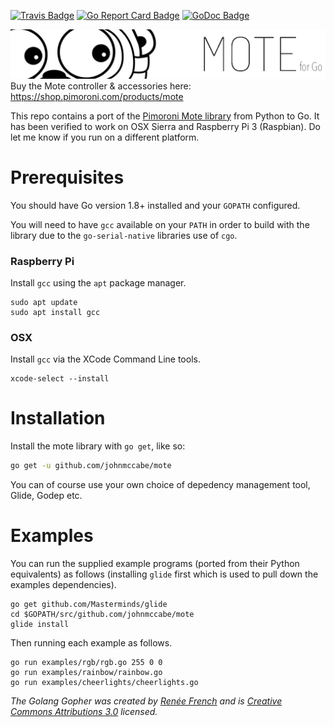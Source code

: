 [![Travis Badge]][Travis]
[![Go Report Card Badge]][Go Report Card]
[![GoDoc Badge]][GoDoc]

![Mote](go-mote-logo.png)
Buy the Mote controller & accessories here: https://shop.pimoroni.com/products/mote

This repo contains a port of the [Pimoroni Mote library](https://github.com/pimoroni/mote) from Python to Go. It has been verified to work on OSX Sierra and Raspberry Pi 3 (Raspbian). Do let me know if you run on a different platform.

# Prerequisites

You should have Go version 1.8+ installed and your `GOPATH` configured.

You will need to have `gcc` available on your `PATH` in order to build with the library due to the `go-serial-native` libraries use of `cgo`.

### Raspberry Pi

Install `gcc` using the `apt` package manager.
```
sudo apt update
sudo apt install gcc
```

### OSX

Install `gcc` via the XCode Command Line tools.
```
xcode-select --install
```

# Installation

Install the mote library with `go get`, like so:

```bash
go get -u github.com/johnmccabe/mote
```
You can of course use your own choice of depedency management tool, Glide, Godep etc.

# Examples

You can run the supplied example programs (ported from their Python equivalents) as follows (installing `glide` first which is used to pull down the examples dependencies).
```
go get github.com/Masterminds/glide
cd $GOPATH/src/github.com/johnmccabe/mote
glide install
```
Then running each example as follows.
```
go run examples/rgb/rgb.go 255 0 0
go run examples/rainbow/rainbow.go
go run examples/cheerlights/cheerlights.go
```



*The Golang Gopher was created by [Renée French](http://reneefrench.blogspot.co.uk/) and is [Creative Commons Attributions 3.0](https://creativecommons.org/licenses/by/3.0/) licensed.*

[Travis]: https://travis-ci.org/johnmccabe/mote
[Travis Badge]: https://travis-ci.org/johnmccabe/mote.svg?branch=master
[Go Report Card]: https://goreportcard.com/report/github.com/johnmccabe/mote
[Go Report Card Badge]: https://goreportcard.com/badge/github.com/johnmccabe/mote
[GoDoc]: https://godoc.org/github.com/johnmccabe/mote
[GoDoc Badge]: https://godoc.org/github.com/johnmccabe/mote?status.svg
